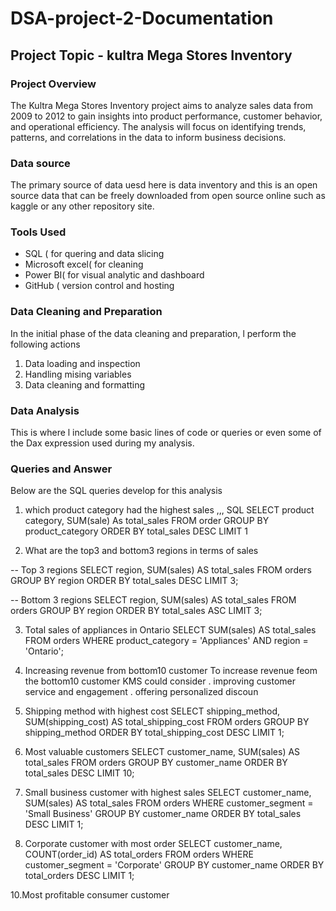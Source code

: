 # DSA-project-2-Documentation

## Project Topic - kultra Mega Stores Inventory 

### Project Overview

The Kultra Mega Stores Inventory project aims to analyze sales data from 2009 to 2012 to gain insights into product performance, customer behavior, and operational efficiency. The analysis will focus on identifying trends, patterns, and correlations in the data to inform business decisions.

### Data source 

The primary source of data uesd here is data inventory and this is an open source data that can be freely downloaded from open source online such as kaggle or any other repository site.

### Tools Used 

-  SQL ( for quering and data slicing
-  Microsoft excel( for cleaning
-  Power BI( for visual analytic and dashboard
-  GitHub ( version control and hosting

### Data Cleaning and Preparation 
In the initial phase of the data cleaning and preparation, l perform the following actions 
1. Data loading and inspection
2. Handling mising variables
3. Data cleaning and formatting

### Data Analysis 
This is where l include some basic lines of code or queries or even some of the Dax expression used during my analysis.

### Queries and Answer 
Below are the SQL queries develop for this analysis 

1. which product category had the highest sales
,,,
   SQL
   SELECT product category,
   SUM(sale) As total_sales
   FROM order
   GROUP BY product_category 
   ORDER BY total_sales DESC
   LIMIT 1

2. What are the top3 and bottom3 regions in terms of sales

   
-- Top 3 regions
SELECT region, SUM(sales) AS total_sales
FROM orders
GROUP BY region
ORDER BY total_sales DESC
LIMIT 3;

-- Bottom 3 regions
SELECT region, SUM(sales) AS total_sales
FROM orders
GROUP BY region
ORDER BY total_sales ASC
LIMIT 3;

3. Total sales of appliances in Ontario
     SELECT SUM(sales) AS total_sales
FROM orders
WHERE product_category = 'Appliances' AND region = 'Ontario';

5. Increasing revenue from bottom10 customer
 To increase revenue feom the bottom10 customer KMS could consider 
. improving customer service and engagement 
. offering personalized discoun

6. Shipping method with highest cost
  SELECT shipping_method, SUM(shipping_cost) AS total_shipping_cost
FROM orders
GROUP BY shipping_method
ORDER BY total_shipping_cost DESC
LIMIT 1;

7. Most valuable customers
   SELECT customer_name, SUM(sales) AS total_sales
FROM orders
GROUP BY customer_name
ORDER BY total_sales DESC
LIMIT 10;

8. Small business customer with highest sales
   SELECT customer_name, SUM(sales) AS total_sales
FROM orders
WHERE customer_segment = 'Small Business'
GROUP BY customer_name
ORDER BY total_sales DESC
LIMIT 1;

9. Corporate customer with most order
   SELECT customer_name, COUNT(order_id) AS total_orders
FROM orders
WHERE customer_segment = 'Corporate'
GROUP BY customer_name
ORDER BY total_orders DESC
LIMIT 1;

10.Most profitable consumer customer 





  
